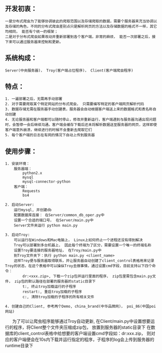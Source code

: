 ## 开发初衷：
    一是分布式爬虫为了能够协调彼此的爬取范围以及存储爬取的数据，需要个服务器来充当协调以及存储的角色，不同的分布式爬虫差别点只是解析网页的方法以及存储数据的格式不一样，其它均相同， 能否有个统一的框架；
    二是对于分布式爬虫如果改动并重新部署到各个客户端，非常的麻烦， 能否一次部署之后，接下来可以通过服务器来控制和更新。

## 系统构成：
    Server(中央服务器)， Troy(客户端占位程序)， Client(客户端爬虫程序)

## 特点：
    1. 一遍部署之后，无需再手动部署
    2. 对于需要爬取某个特定网站的分布式爬虫， 只需要编写特定的客户端网页解析代码
    3. 数据存储无需在服务器手动创建表，服务器会自动根据客户端送上来的数据格式和表名称自动创建
    4. 无论服务器和客户端都可以随时停止，修改并重新运行，客户端遇到与服务器沟通出现问题时，会暂停一会后继续沟通。客户端会缓存下载后还未将解析数据送至服务器的网页，这样即使客户端意外崩溃，继续进行的时候不会重新去爬取它们
    5. 每个客户端的日志在有网的情况下自动上传到服务器


## 使用步骤：

    1. 安装环境：
        服务器端：
            python2.x
            mysql
            mysql-connector-python
        客户端：
            Requests
            bs4
            
    2. 启动Server:
        运行mysql, 并创建db
        配置数据库连接： 在Server/common_db_oper.py中
        设置一个合适的端口号， 在Server/main.py中
        Server文件夹运行 python main.py
        
    3. 启动Troy:
        可以运行在Windows和Mac电脑上， Linux上如何终止一个进程还没有得到解决
        Troy可以部署到多台机器上， 因此每个终端为了区分，需要设置一个唯一的终端名称
        设置Troy要连接的服务器地址， 在Troy/main.py中
        到Troy文件夹下：执行 python main.py <client_name>
        这样Troy便与服务器取得联系，并让服务器自动创建了client_control表格用来记录Troy的状态，在这个表格中可以操纵Troy去做事情，通过设置cmd字段，目前支持以下四个命令：
            dr:<xxx.zip>, 下载一个zip包并运行里面的程序， zip包里需包含main.py文件， zip包的默认路径在部署的服务器的static目录下
            t:, 终止troy加载运行的子程序
            restart:, 重启troy加载的子程序
            c:, 清除troy加载的子程序的所有相关文件

    4. 创建自己的Client, 参考两个Demo, china_brand(中华品牌网)， poi_86(中国poi网站)
       为了可以让爬虫程序能够通过Troy自动更新, 在Client/main.py中设置想要运行的程序，将Client整个文件夹压缩成zip包， 放置到服务器的static目录下
       在数据库的client_control表格中给想要的客户端设置cmd字段如：dr:xxx.zip， 则对应的客户端便会在10s内下载并运行指定的程序，子程序的log会上传到服务器的runtime目录下
